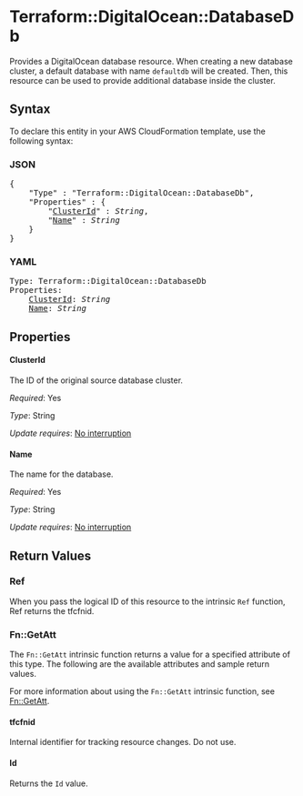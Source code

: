 # Terraform::DigitalOcean::DatabaseDb

Provides a DigitalOcean database resource. When creating a new database cluster, a default database with name `defaultdb` will be created. Then, this resource can be used to provide additional database inside the cluster.

## Syntax

To declare this entity in your AWS CloudFormation template, use the following syntax:

### JSON

<pre>
{
    "Type" : "Terraform::DigitalOcean::DatabaseDb",
    "Properties" : {
        "<a href="#clusterid" title="ClusterId">ClusterId</a>" : <i>String</i>,
        "<a href="#name" title="Name">Name</a>" : <i>String</i>
    }
}
</pre>

### YAML

<pre>
Type: Terraform::DigitalOcean::DatabaseDb
Properties:
    <a href="#clusterid" title="ClusterId">ClusterId</a>: <i>String</i>
    <a href="#name" title="Name">Name</a>: <i>String</i>
</pre>

## Properties

#### ClusterId

The ID of the original source database cluster.

_Required_: Yes

_Type_: String

_Update requires_: [No interruption](https://docs.aws.amazon.com/AWSCloudFormation/latest/UserGuide/using-cfn-updating-stacks-update-behaviors.html#update-no-interrupt)

#### Name

The name for the database.

_Required_: Yes

_Type_: String

_Update requires_: [No interruption](https://docs.aws.amazon.com/AWSCloudFormation/latest/UserGuide/using-cfn-updating-stacks-update-behaviors.html#update-no-interrupt)

## Return Values

### Ref

When you pass the logical ID of this resource to the intrinsic `Ref` function, Ref returns the tfcfnid.

### Fn::GetAtt

The `Fn::GetAtt` intrinsic function returns a value for a specified attribute of this type. The following are the available attributes and sample return values.

For more information about using the `Fn::GetAtt` intrinsic function, see [Fn::GetAtt](https://docs.aws.amazon.com/AWSCloudFormation/latest/UserGuide/intrinsic-function-reference-getatt.html).

#### tfcfnid

Internal identifier for tracking resource changes. Do not use.

#### Id

Returns the <code>Id</code> value.

